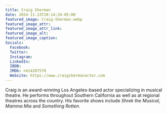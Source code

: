 ```yaml
---
title: Craig Sherman
date: 2024-11-23T20:14:24-05:00
featured_image: Craig-Sherman.webp
featured_image_attr: 
featured_image_attr_link: 
featured_image_alt: 
featured_image_caption: 
Socials:
  Facebook: 
  Twitter: 
  Instagram:
  LinkedIn:
  IBDB: 
  IMDb: nm14207570
  Website: https://www.craigshermanactor.com
---
```

Craig is an award-winning Los Angeles-based actor specializing in musical theatre. He performs throughout Southern California as well as at regional theatres across the country. His favorite shows include *Shrek the Musical*, *Mamma Mia* and *Something Rotten*.